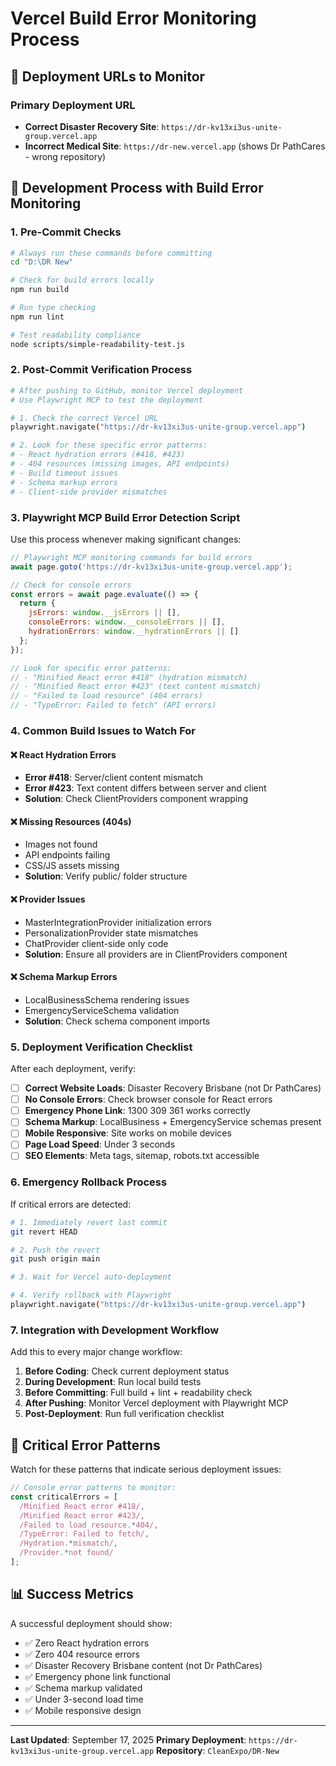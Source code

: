 # Vercel Build Error Monitoring Process

## 🎯 Deployment URLs to Monitor

### Primary Deployment URL
- **Correct Disaster Recovery Site**: `https://dr-kv13xi3us-unite-group.vercel.app`
- **Incorrect Medical Site**: `https://dr-new.vercel.app` (shows Dr PathCares - wrong repository)

## 🔧 Development Process with Build Error Monitoring

### 1. Pre-Commit Checks
```bash
# Always run these commands before committing
cd "D:\DR New"

# Check for build errors locally
npm run build

# Run type checking
npm run lint

# Test readability compliance
node scripts/simple-readability-test.js
```

### 2. Post-Commit Verification Process
```bash
# After pushing to GitHub, monitor Vercel deployment
# Use Playwright MCP to test the deployment

# 1. Check the correct Vercel URL
playwright.navigate("https://dr-kv13xi3us-unite-group.vercel.app")

# 2. Look for these specific error patterns:
# - React hydration errors (#418, #423)
# - 404 resources (missing images, API endpoints)
# - Build timeout issues
# - Schema markup errors
# - Client-side provider mismatches
```

### 3. Playwright MCP Build Error Detection Script

Use this process whenever making significant changes:

```javascript
// Playwright MCP monitoring commands for build errors
await page.goto('https://dr-kv13xi3us-unite-group.vercel.app');

// Check for console errors
const errors = await page.evaluate(() => {
  return {
    jsErrors: window.__jsErrors || [],
    consoleErrors: window.__consoleErrors || [],
    hydrationErrors: window.__hydrationErrors || []
  };
});

// Look for specific error patterns:
// - "Minified React error #418" (hydration mismatch)
// - "Minified React error #423" (text content mismatch)
// - "Failed to load resource" (404 errors)
// - "TypeError: Failed to fetch" (API errors)
```

### 4. Common Build Issues to Watch For

#### ❌ React Hydration Errors
- **Error #418**: Server/client content mismatch
- **Error #423**: Text content differs between server and client
- **Solution**: Check ClientProviders component wrapping

#### ❌ Missing Resources (404s)
- Images not found
- API endpoints failing
- CSS/JS assets missing
- **Solution**: Verify public/ folder structure

#### ❌ Provider Issues
- MasterIntegrationProvider initialization errors
- PersonalizationProvider state mismatches
- ChatProvider client-side only code
- **Solution**: Ensure all providers are in ClientProviders component

#### ❌ Schema Markup Errors
- LocalBusinessSchema rendering issues
- EmergencyServiceSchema validation
- **Solution**: Check schema component imports

### 5. Deployment Verification Checklist

After each deployment, verify:

- [ ] **Correct Website Loads**: Disaster Recovery Brisbane (not Dr PathCares)
- [ ] **No Console Errors**: Check browser console for React errors
- [ ] **Emergency Phone Link**: 1300 309 361 works correctly
- [ ] **Schema Markup**: LocalBusiness + EmergencyService schemas present
- [ ] **Mobile Responsive**: Site works on mobile devices
- [ ] **Page Load Speed**: Under 3 seconds
- [ ] **SEO Elements**: Meta tags, sitemap, robots.txt accessible

### 6. Emergency Rollback Process

If critical errors are detected:

```bash
# 1. Immediately revert last commit
git revert HEAD

# 2. Push the revert
git push origin main

# 3. Wait for Vercel auto-deployment

# 4. Verify rollback with Playwright
playwright.navigate("https://dr-kv13xi3us-unite-group.vercel.app")
```

### 7. Integration with Development Workflow

Add this to every major change workflow:

1. **Before Coding**: Check current deployment status
2. **During Development**: Run local build tests
3. **Before Committing**: Full build + lint + readability check
4. **After Pushing**: Monitor Vercel deployment with Playwright MCP
5. **Post-Deployment**: Run full verification checklist

## 🚨 Critical Error Patterns

Watch for these patterns that indicate serious deployment issues:

```javascript
// Console error patterns to monitor:
const criticalErrors = [
  /Minified React error #418/,
  /Minified React error #423/,
  /Failed to load resource.*404/,
  /TypeError: Failed to fetch/,
  /Hydration.*mismatch/,
  /Provider.*not found/
];
```

## 📊 Success Metrics

A successful deployment should show:
- ✅ Zero React hydration errors
- ✅ Zero 404 resource errors
- ✅ Disaster Recovery Brisbane content (not Dr PathCares)
- ✅ Emergency phone link functional
- ✅ Schema markup validated
- ✅ Under 3-second load time
- ✅ Mobile responsive design

---

**Last Updated**: September 17, 2025
**Primary Deployment**: `https://dr-kv13xi3us-unite-group.vercel.app`
**Repository**: `CleanExpo/DR-New`